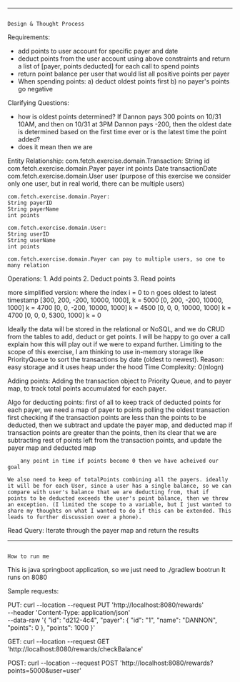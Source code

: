 ---------------------------------------------------------------------------------------------------------------------------------------------------------------------------------------------------------------------------------
                                                                                                        Design & Thought Process

Requirements:
 - add points to user account for specific payer and date
 - deduct points from the user account using above constraints and return a list of [payer, points deducted] for each call to spend points
 - return point balance per user that would list all positive points per payer
 -  When spending points: a) deduct oldest points first b) no payer's points go negative

Clarifying Questions:
 - how is oldest points determined? If Dannon pays 300 points on 10/31 10AM, and then on 10/31 at 3PM Dannon pays -200, then the oldest date is determined based on the first time ever or is the latest time the point added?
 - does it mean then we are

Entity Relationship:
    com.fetch.exercise.domain.Transaction:
    String id
    com.fetch.exercise.domain.Payer payer
    int points
    Date transactionDate
    com.fetch.exercise.domain.User user     (purpose of this exercise we consider only one user, but in real world, there can be multiple users)

    com.fetch.exercise.domain.Payer:
    String payerID
    String payerName
    int points

    com.fetch.exercise.domain.User:
    String userID
    String userName
    int points

    com.fetch.exercise.domain.Payer can pay to multiple users, so one to many relation


Operations:
    1. Add points
    2. Deduct points
    3. Read points

more simplified version: where the index i = 0 to n goes oldest to latest timestamp
[300, 200, -200, 10000, 1000], k = 5000
[0, 200, -200, 10000, 1000] k = 4700
[0, 0, -200, 10000, 1000] k = 4500
[0, 0, 0, 10000, 1000]  k = 4700
[0, 0, 0, 5300, 1000]  k = 0

Ideally the data will be stored in the relational or NoSQL, and we do CRUD from the tables to add, deduct or get points. I will be happy to go over a call explain how this will play out if we were to expand further.
Limiting to the scope of this exercise, I am thinking to use in-memory storage like PriorityQueue to sort the transactions by date (oldest to newest). Reason: easy storage and it uses heap under the hood Time Complexity: O(nlogn)

Adding points: Adding the transaction object to Priority Queue, and to payer map, to track total points accumulated for each payer.

Algo for deducting points:
    first of all to keep track of deducted points for each payer, we need a map of payer to points
    polling the oldest transaction first
        checking if the transaction points are less than the points to be deducted, then we subtract and update the payer map, and deducted map
        if transaction points are greater than the points, then its clear that we are subtracting rest of points left from the transaction points, and update the payer map and deducted map

        any point in time if points become 0 then we have acheived our goal

    We also need to keep of totalPoints combining all the payers. ideally it will be for each User, since a user has a single balance, so we can compare with user's balance that we are deducting from, that if
    points to be deducted exceeds the user's point balance, then we throw an exception. (I limited the scope to a variable, but I just wanted to share my thoughts on what I wanted to do if this can be extended. This leads to further discussion over a phone).

Read Query:
Iterate through the payer map and return the results

---------------------------------------------------------------------------------------------------------------------------------------------------------------------------------------------------------------------------------
                                                                                                    How to run me
This is java springboot application, so we just need to ./gradlew bootrun
It runs on 8080

Sample requests:

PUT:
curl --location --request PUT 'http://localhost:8080/rewards' \
--header 'Content-Type: application/json' \
--data-raw '{
  "id": "d212-4c4",
  "payer": {
    "id": "1",
    "name": "DANNON",
    "points": 0
  },
  "points": 1000
}'

GET: curl --location --request GET 'http://localhost:8080/rewards/checkBalance'

POST: curl --location --request POST 'http://localhost:8080/rewards?points=5000&user=user'